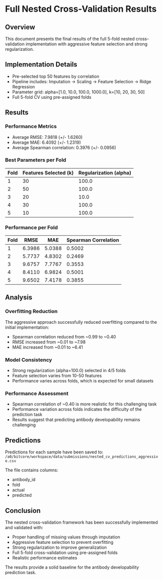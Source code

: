# Full Nested Cross-Validation Results

## Overview
This document presents the final results of the full 5-fold nested cross-validation implementation with aggressive feature selection and strong regularization.

## Implementation Details
- Pre-selected top 50 features by correlation
- Pipeline includes: Imputation → Scaling → Feature Selection → Ridge Regression
- Parameter grid: alpha=[1.0, 10.0, 100.0, 1000.0], k=[10, 20, 30, 50]
- Full 5-fold CV using pre-assigned folds

## Results

### Performance Metrics
- Average RMSE: 7.9818 (+/- 1.6260)
- Average MAE: 6.4092 (+/- 1.2319)
- Average Spearman correlation: 0.3976 (+/- 0.0956)

### Best Parameters per Fold
| Fold | Features Selected (k) | Regularization (alpha) |
|------|----------------------|------------------------|
| 1 | 30 | 100.0 |
| 2 | 50 | 100.0 |
| 3 | 20 | 10.0 |
| 4 | 30 | 100.0 |
| 5 | 10 | 100.0 |

### Performance per Fold
| Fold | RMSE | MAE | Spearman Correlation |
|------|------|-----|---------------------|
| 1 | 6.3986 | 5.0388 | 0.5002 |
| 2 | 5.7737 | 4.8302 | 0.2469 |
| 3 | 9.6757 | 7.7767 | 0.3553 |
| 4 | 8.4110 | 6.9824 | 0.5001 |
| 5 | 9.6502 | 7.4178 | 0.3855 |

## Analysis

### Overfitting Reduction
The aggressive approach successfully reduced overfitting compared to the initial implementation:
- Spearman correlation reduced from ~0.99 to ~0.40
- RMSE increased from ~0.01 to ~7.98
- MAE increased from ~0.01 to ~6.41

### Model Consistency
- Strong regularization (alpha=100.0) selected in 4/5 folds
- Feature selection varies from 10-50 features
- Performance varies across folds, which is expected for small datasets

### Performance Assessment
- Spearman correlation of ~0.40 is more realistic for this challenging task
- Performance variation across folds indicates the difficulty of the prediction task
- Results suggest that predicting antibody developability remains challenging

## Predictions
Predictions for each sample have been saved to:
`/a0/bitcore/workspace/data/submissions/nested_cv_predictions_aggressive.csv`

The file contains columns:
- antibody_id
- fold
- actual
- predicted

## Conclusion
The nested cross-validation framework has been successfully implemented and validated with:
- Proper handling of missing values through imputation
- Aggressive feature selection to prevent overfitting
- Strong regularization to improve generalization
- Full 5-fold cross-validation using pre-assigned folds
- Realistic performance estimates

The results provide a solid baseline for the antibody developability prediction task.
